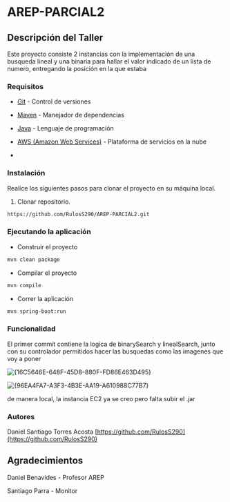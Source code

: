 # AREP-PARCIAL2

## Descripción del Taller

Este proyecto consiste 2 instancias con la implementación de una busqueda lineal y una binaria para hallar el valor indicado de un lista de numero, entregando la posición en la que estaba

### Requisitos

* [Git](https://git-scm.com/) - Control de versiones
* [Maven](https://maven.apache.org/) - Manejador de dependencias
* [Java](https://www.oracle.com/java/technologies/downloads/#java17) - Lenguaje de programación
* [AWS (Amazon Web Services)](https://aws.amazon.com/es/) - Plataforma de servicios en la nube

* 
### Instalación

Realice los siguientes pasos para clonar el proyecto en su máquina local.

1. Clonar repositorio.

```bash
https://github.com/RulosS290/AREP-PARCIAL2.git
```

### Ejecutando la aplicación

* Construir el proyecto
```bash
mvn clean package
```
* Compilar el proyecto
```bash
mvn compile
```
* Correr la aplicación
```bash
mvn spring-boot:run
```

### Funcionalidad

El primer commit contiene la logica de binarySearch y linealSearch, junto con su controlador permitidos hacer las busquedas como las imagenes que voy a poner

![{16C5646E-648F-45D8-880F-FD86E463D495}](https://github.com/user-attachments/assets/526e2364-8c76-43a4-a6fa-86256e5ccda0)

![{96EA4FA7-A3F3-4B3E-AA19-A610988C77B7}](https://github.com/user-attachments/assets/53bb9b7f-9c43-43de-9046-4029291d474a)

de manera local, la instancia EC2 ya se creo pero falta subir el .jar

### Autores

Daniel Santiago Torres Acosta [https://github.com/RulosS290](https://github.com/RulosS290)

## Agradecimientos

Daniel Benavides - Profesor AREP

Santiago Parra - Monitor


